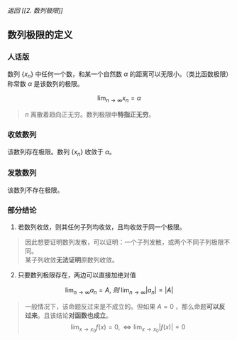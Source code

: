*返回 [[2. 数列极限]]*

## 数列极限的定义

### 人话版

数列 $\{ x_n \}$ 中任何一个数，和某一个自然数 $\alpha$ 的距离可以无限小。（类比函数极限）称常数 $\alpha$ 是该数列的极限。

$$\lim_{n \to \infty} x_n = \alpha$$

> $n$ 离散着趋向正无穷。数列极限中**特指正无穷**。

### 收敛数列

该数列存在极限。数列 $\{ x_n \}$ 收敛于 $\alpha$。

### 发散数列

该数列不存在极限。

### 部分结论

1. 若数列收敛，则其任何子列均收敛，且均收敛于同一个极限。

> 因此想要证明数列发散，可以证明：一个子列发散，或两个不同子列极限不同。<br>
> 某子列收敛**无法证明**原数列收敛。

2. 只要数列极限存在，两边可以直接加绝对值

$$\lim_{n \to \infty} a_n = A, ~则~ \lim_{n \to \infty} |a_n| = |A|$$

> 一般情况下，该命题反过来是不成立的。但如果 $A=0$ ，那么命题**可以反过来**。且该结论**对函数也成立**。
> $$\lim_{x \to x_0} f(x) = 0,\Leftrightarrow \lim_{x \to x_0} |f(x)| = 0$$